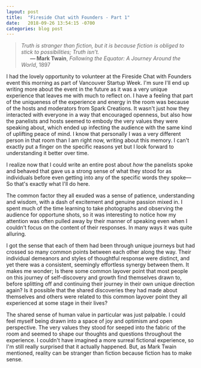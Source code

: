 ```yaml
---
layout: post
title:  "Fireside Chat with Founders - Part 1"
date:   2018-09-26 13:54:15 -0700
categories: blog post
---
```


>*Truth is stranger than fiction, but it is because fiction is obliged to stick to possibilities; Truth isn’t.* 
 <br>&nbsp;&nbsp;&nbsp;&nbsp;&nbsp;&nbsp;__&mdash; Mark Twain__, *Following the Equator: A Journey Around the World*, 1897

I had the lovely opportunity to volunteer at the Fireside Chat with Founders event this morning as part of Vancouver Startup Week. I'm sure I'll end up writing more about the event in the future as it was a very unique experience that leaves me with much to reflect on. I have a feeling that part of the uniqueness of the experience and energy in the room was because of the hosts and moderators from Spark Creations. It wasn't just how they interacted with everyone in a way that encouraged openness, but also how the panelists and hosts seemed to embody the very values they were speaking about, which ended up infecting the audience with the same kind of uplifting peace of mind. I know that personally I was a very different person in that room than I am right now, writing about this memory.  I can't exactly put a finger on the specific reasons yet but I look forward to understanding it better over time. 

I realize now that I could write an entire post about *how* the panelists spoke and behaved that gave us a strong sense of what they stood for as individuals before even getting into any of the specific words they spoke—So that's exactly what I'll do here. 

The common factor they all exuded was a sense of patience, understanding and wisdom, with a dash of excitement and genuine passion mixed in. I spent much of the time learning to take photographs and observing the audience for opportune shots, so it was interesting to notice how my attention was often pulled away by their manner of speaking even when I couldn't focus on the content of their responses. In many ways it was quite alluring. 

I got the sense that each of them had been through unique journeys but had crossed so many common points between each other along the way. Their individual demeanors and styles of thoughtful response were distinct, and yet there was a consistent, seemingly effortless synergy between them. It makes me wonder; Is there some common layover point that most people on this journey of self-discovery and growth find themselves drawn to, before splitting off and continuing their journey in their own unique direction again? Is it possible that the shared discoveries they had made about themselves and others were related to this common layover point they all experienced at some stage in their lives?

The shared sense of human value in particular was just palpable. I could feel myself being drawn into a space of joy and optimism and open perspective. The very values they stood for seeped into the fabric of the room and seemed to shape our thoughts and questions throughout the experience. I couldn't have imagined a more surreal fictional experience, so I'm still really surprised that it actually happened. But, as Mark Twain mentioned, reality can be stranger than fiction because fiction has to make sense. 















